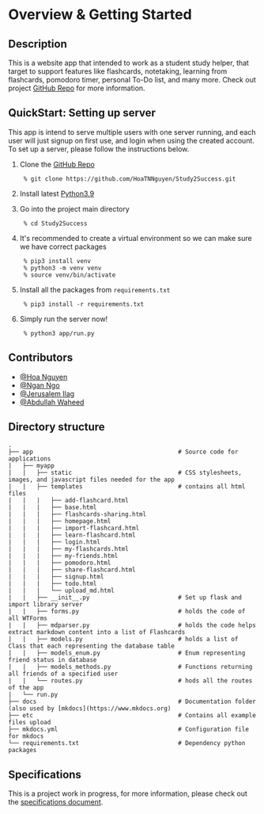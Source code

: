 # Overview & Getting Started

## Description
This is a website app that intended to work as a student study helper, that target to support features like flashcards, notetaking,
learning from flashcards, pomodoro timer, personal To-Do list, and many more. Check out project [GitHub Repo](https://github.com/HoaTNNguyen/Study2Success)
for more information.


## QuickStart: Setting up server
This app is intend to serve multiple users with one server running, and each user will just signup on first use, and login
when using the created account. To set up a server, please follow the instructions below.

1. Clone the [GitHub Repo](https://github.com/HoaTNNguyen/Study2Success)

        % git clone https://github.com/HoaTNNguyen/Study2Success.git

2. Install latest [Python3.9](https://www.python.org/downloads/)

3. Go into the project main directory

        % cd Study2Success

4. It's recommended to create a virtual environment so we can make sure we have correct packages

        % pip3 install venv
        % python3 -m venv venv
        % source venv/bin/activate

5. Install all the packages from `requirements.txt`

        % pip3 install -r requirements.txt

6. Simply run the server now!

        % python3 app/run.py


## Contributors
- [@Hoa Nguyen](https://github.com/HoaTNNguyen)
- [@Ngan Ngo](https://github.com/RachelNgo)
- [@Jerusalem Ilag](https://github.com/jeruilag)
- [@Abdullah Waheed](https://github.com/abdullahw1)


## Directory structure

```
.
├── app                                         # Source code for applications
|   ├── myapp              
|   |   ├── static                              # CSS stylesheets, images, and javascript files needed for the app
|   |   ├── templates                           # contains all html files
|   |   |   ├── add-flashcard.html
|   |   |   ├── base.html
|   |   |   ├── flashcards-sharing.html
|   |   |   ├── homepage.html
|   |   |   ├── import-flashcard.html
|   |   |   ├── learn-flashcard.html
|   |   |   ├── login.html
|   |   |   ├── my-flashcards.html
|   |   |   ├── my-friends.html
|   |   |   ├── pomodoro.html
|   |   |   ├── share-flashcard.html
|   |   |   ├── signup.html
|   |   |   ├── todo.html
|   |   |   └── upload_md.html
|   |   ├── __init__.py                         # Set up flask and import library server
|   |   ├── forms.py                            # holds the code of all WTForms
|   |   ├── mdparser.py                         # holds the code helps extract markdown content into a list of Flashcards
|   |   ├── models.py                           # holds a list of Class that each representing the database table
|   |   ├── models_enum.py                      # Enum representing friend status in database
|   |   ├── models_methods.py                   # Functions returning all friends of a specified user
|   |   └── routes.py                           # hods all the routes of the app
|   └── run.py
├── docs                                        # Documentation folder (also used by [mkdocs](https://www.mkdocs.org) 
├── etc                                         # Contains all example files upload
├── mkdocs.yml                                  # Configuration file for mkdocs
└── requirements.txt                            # Dependency python packages
```

## Specifications
This is a project work in progress, for more information, please check out the [specifications document](Specification.md).

